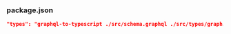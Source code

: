### package.json

```json
"types": "graphql-to-typescript ./src/schema.graphql ./src/types/graph.d.ts",
```
